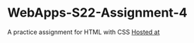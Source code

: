 # WebApps-S22-Assignment-4
A practice assignment for HTML with CSS
[Hosted at](https://44-563-web-apps-s22.github.io/webapps-s22-assignment-4-s546553/)
